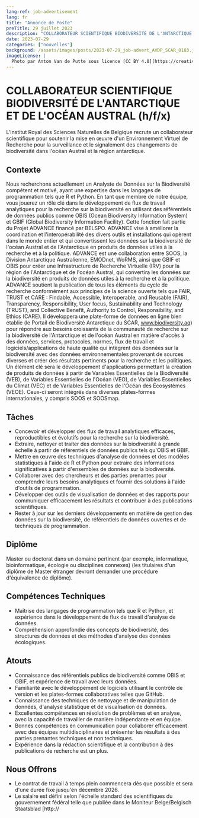 ```yaml
---
lang-ref: job-advertisement
lang: fr
title: "Annonce de Poste"
preTitle: 29 juillet 2023
description: "COLLABORATEUR SCIENTIFIQUE BIODIVERSITÉ DE L'ANTARCTIQUE ET DE L'OCÉAN AUSTRAL (h/f/x)"
date: 2023-07-29
categories: ["nouvelles"]
background: /assets/images/posts/2023-07-29_job-advert_AVDP_SCAR_0183.jpg
imageLicense: |
  Photo par Anton Van de Putte sous licence [CC BY 4.0](https://creativecommons.org/licenses/by/4.0/)
---
```


# COLLABORATEUR SCIENTIFIQUE BIODIVERSITÉ DE L'ANTARCTIQUE ET DE L'OCÉAN AUSTRAL (h/f/x)

L'Institut Royal des Sciences Naturelles de Belgique recrute un collaborateur scientifique pour soutenir la mise en œuvre d'un Environnement Virtuel de Recherche pour la surveillance et le signalement des changements de biodiversité dans l'océan Austral et la région antarctique.

## Contexte

Nous recherchons actuellement un Analyste de Données sur la Biodiversité compétent et motivé, ayant une expertise dans les langages de programmation tels que R et Python. En tant que membre de notre équipe, vous jouerez un rôle clé dans le développement de flux de travail analytiques pour la recherche sur la biodiversité en utilisant des référentiels de données publics comme OBIS (Ocean Biodiversity Information System) et GBIF (Global Biodiversity Information Facility).
Cette fonction fait partie du Projet ADVANCE financé par BELSPO. ADVANCE vise à améliorer la coordination et l'interopérabilité des divers outils et installations qui opèrent dans le monde entier et qui convertissent les données sur la biodiversité de l'océan Austral et de l'Antarctique en produits de données utiles à la recherche et à la politique.
ADVANCE est une collaboration entre SOOS, la Division Antarctique Australienne, EMODnet, WoRMS, ainsi que GBIF et OBIS pour créer une Infrastructure de Recherche Virtuelle (IRV) pour la région de l'Antarctique et de l'océan Austral, qui convertira les données sur la biodiversité en produits de données utiles à la recherche et à la politique.
ADVANCE soutient la publication de tous les éléments du cycle de recherche conformément aux principes de la science ouverte tels que FAIR, TRUST et CARE : Findable, Accessible, Interoperable, and Reusable (FAIR), Transparency, Responsibility, User focus, Sustainability and Technology (TRUST), and Collective Benefit, Authority to Control, Responsibility, and Ethics (CARE).
Il développera une plate-forme de données en ligne bien établie (le Portail de Biodiversité Antarctique du SCAR, www.biodiversity.aq) pour répondre aux besoins croissants de la communauté de recherche sur la biodiversité de l'Antarctique et de l'océan Austral en matière d'accès à des données, services, protocoles, normes, flux de travail et logiciels/applications de haute qualité qui intègrent des données sur la biodiversité avec des données environnementales provenant de sources diverses et créer des résultats pertinents pour la recherche et les politiques.
Un élément clé sera le développement d'applications permettant la création de produits de données à partir de Variables Essentielles de la Biodiversité (VEB), de Variables Essentielles de l'Océan (VEO), de Variables Essentielles du Climat (VEC) et de Variables Essentielles de l'Océan des Écosystèmes (VEOE). Ceux-ci seront intégrés dans diverses plates-formes internationales, y compris SOOS et SOOSmap.

## Tâches

* Concevoir et développer des flux de travail analytiques efficaces, reproductibles et évolutifs pour la recherche sur la biodiversité.
* Extraire, nettoyer et traiter des données sur la biodiversité à grande échelle à partir de référentiels de données publics tels qu'OBIS et GBIF.
* Mettre en œuvre des techniques d'analyse de données et des modèles statistiques à l'aide de R et Python pour extraire des informations significatives à partir d'ensembles de données sur la biodiversité.
* Collaborer avec des chercheurs et des parties prenantes pour comprendre leurs besoins analytiques et fournir des solutions à l'aide d'outils de programmation.
* Développer des outils de visualisation de données et des rapports pour communiquer efficacement les résultats et contribuer à des publications scientifiques.
* Rester à jour sur les derniers développements en matière de gestion des données sur la biodiversité, de référentiels de données ouvertes et de techniques de programmation.

## Diplôme

Master ou doctorat dans un domaine pertinent (par exemple, informatique, bioinformatique, écologie ou disciplines connexes) (les titulaires d'un diplôme de Master étranger devront demander une procédure d'équivalence de diplôme).

## Compétences Techniques

* Maîtrise des langages de programmation tels que R et Python, et expérience dans le développement de flux de travail d'analyse de données.
* Compréhension approfondie des concepts de biodiversité, des structures de données et des méthodes d'analyse des données écologiques.

## Atouts

* Connaissance des référentiels publics de biodiversité  comme OBIS et GBIF, et expérience de travail avec leurs données.
* Familiarité avec le développement de logiciels utilisant le contrôle de version et les plates-formes collaboratives telles que GitHub.
* Connaissance des techniques de nettoyage et de manipulation de données, d'analyse statistique et de visualisation de données.
* Excellentes compétences en résolution de problèmes et en analyse, avec la capacité de travailler de manière indépendante et en équipe.
* Bonnes compétences en communication pour collaborer efficacement avec des équipes multidisciplinaires et présenter les résultats à des parties prenantes techniques et non techniques.
* Expérience dans la rédaction scientifique et la contribution à des publications de recherche est un plus.

## Nous Offrons

* Le contrat de travail à temps plein commencera dès que possible et sera d'une durée fixe jusqu'en décembre 2026.
* Le salaire est défini selon l'échelle standard des scientifiques du gouvernement fédéral telle que publiée dans le Moniteur Belge/Belgisch Staatsblad [http://
